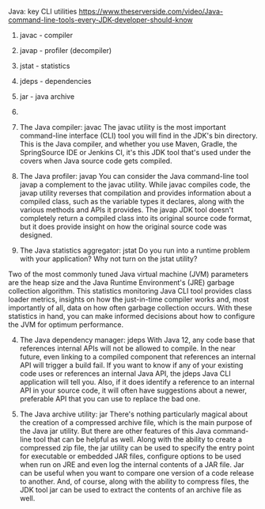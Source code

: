 
Java: key CLI utilities
https://www.theserverside.com/video/Java-command-line-tools-every-JDK-developer-should-know


1. javac - compiler
2. javap - profiler (decompiler)
3. jstat - statistics
4. jdeps - dependencies
5. jar - java archive
6. 


7. The Java compiler: javac
The javac utility is the most important command-line interface (CLI) tool you will find in the JDK's bin directory. This is the Java compiler, and whether you use Maven, Gradle, the SpringSource IDE or Jenkins CI, it's this JDK tool that's used under the covers when Java source code gets compiled.

2. The Java profiler: javap
You can consider the Java command-line tool javap a complement to the javac utility. While javac compiles code, the javap utility reverses that compilation and provides information about a compiled class, such as the variable types it declares, along with the various methods and APIs it provides. The javap JDK tool doesn't completely return a compiled class into its original source code format, but it does provide insight on how the original source code was designed.


3. The Java statistics aggregator: jstat
Do you run into a runtime problem with your application? Why not turn on the jstat utility?

Two of the most commonly tuned Java virtual machine (JVM) parameters are the heap size and the Java Runtime Environment's (JRE) garbage collection algorithm. This statistics monitoring Java CLI tool provides class loader metrics, insights on how the just-in-time compiler works and, most importantly of all, data on how often garbage collection occurs. With these statistics in hand, you can make informed decisions about how to configure the JVM for optimum performance.

4. The Java dependency manager: jdeps
With Java 12, any code base that references internal APIs will not be allowed to compile. In the near future, even linking to a compiled component that references an internal API will trigger a build fail. If you want to know if any of your existing code uses or references an internal Java API, the jdeps Java CLI application will tell you. Also, if it does identify a reference to an internal API in your source code, it will often have suggestions about a newer, preferable API that you can use to replace the bad one.

5. The Java archive utility: jar
There's nothing particularly magical about the creation of a compressed archive file, which is the main purpose of the Java jar utility. But there are other features of this Java command-line tool that can be helpful as well. Along with the ability to create a compressed zip file, the jar utility can be used to specify the entry point for executable or embedded JAR files, configure options to be used when run on JRE and even log the internal contents of a JAR file. Jar can be useful when you want to compare one version of a code release to another. And, of course, along with the ability to compress files, the JDK tool jar can be used to extract the contents of an archive file as well.
